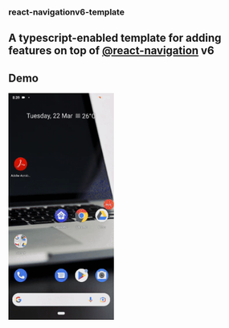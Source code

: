 ### react-navigationv6-template

## A typescript-enabled template for adding features on  top of [@react-navigation](https://reactnavigation.org/) v6

## Demo
<img src="./Gifs/Native stack.gif" width="210" height="450" />
